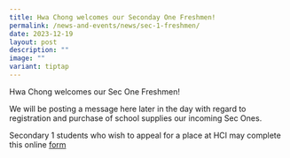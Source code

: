 ```yaml
---
title: Hwa Chong welcomes our Seconday One Freshmen!
permalink: /news-and-events/news/sec-1-freshmen/
date: 2023-12-19
layout: post
description: ""
image: ""
variant: tiptap
---
```

<p>Hwa Chong welcomes our Sec One Freshmen!</p><p>We will be posting a message here later in the day with regard to registration and purchase of school supplies our incoming Sec Ones.</p><p>Secondary 1 students who wish to appeal for a place at HCI may complete this online <a href="https://go.gov.sg/hci-appeal-2024" rel="noopener noreferrer nofollow" target="_blank">form</a></p>